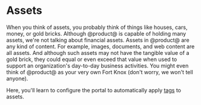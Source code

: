 # Assets

When you think of assets, you probably think of things like houses, cars, money, 
or gold bricks. Although @product@ is capable of holding many assets, we're not 
talking about financial assets. Assets in @product@ are any kind of content. For 
example, images, documents, and web content are all assets. And although such 
assets may not have the tangible value of a gold brick, they could equal or even 
exceed that value when used to support an organization's day-to-day business 
activities. You might even think of @product@ as your very own Fort Knox (don't 
worry, we won't tell anyone). 

Here, you'll learn to configure the portal to automatically apply 
[tags](/discover/portal/-/knowledge_base/7-2/tagging-content) 
to assets. 
